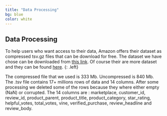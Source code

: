 ```yaml
---
title: "Data Processing"
bg: blue
color: white
---
```


## Data Processing

To help users who want access to their data, Amazon offers their dataset as compressed tsv.gz files that can be download for free. The dataset we have chose can be downloaded from [this link](https://s3.amazonaws.com/amazon-reviews-pds/tsv/amazon_reviews_multilingual_UK_v1_00.tsv.gz). Of course their are more dataset and they can be found [here](https://s3.amazonaws.com/amazon-reviews-pds/tsv/index.txt).
{: .left}

The compressed file that we used is 333 Mb. Uncompressed is 840 Mb. The .tsv file contains 17+ millions rows of data and 14 columns. After some processing we deleted some of the rows because they where either empty (NaN) or corrupted. The 14 columns are : marketplace, customer_id, review_id, product_parent, product_title, product_category, star_rating, helpful_votes, total_votes, vine, verified_purchase, review_headline and review_body.
